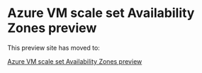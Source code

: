 # Azure VM scale set Availability Zones preview

This preview site has moved to:

[Azure VM scale set Availability Zones preview](https://github.com/Azure/vm-scale-sets/tree/master/preview/zones)